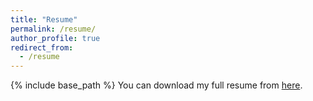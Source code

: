 ```yaml
---
title: "Resume"
permalink: /resume/
author_profile: true
redirect_from:
  - /resume
---
```

{% include base_path %}
You can download my full resume from [here](https://docs.google.com/viewer?url=https://github.com/sisaman/resume/raw/master/sina-sajadmanesh-cv.pdf).

